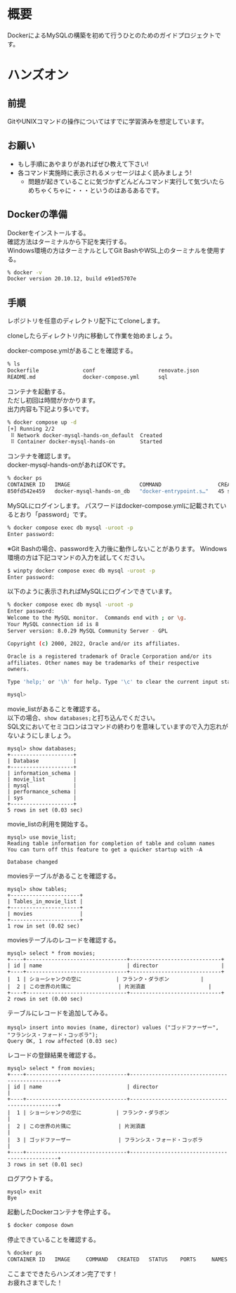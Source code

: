 # 概要
DockerによるMySQLの構築を初めて行うひとのためのガイドプロジェクトです。

# ハンズオン

## 前提

GitやUNIXコマンドの操作についてはすでに学習済みを想定しています。

## お願い
- もし手順にあやまりがあればぜひ教えて下さい!
- 各コマンド実施時に表示されるメッセージはよく読みましょう!
  - 問題が起きていることに気づかずどんどんコマンド実行して気づいたらめちゃくちゃに・・・というのはあるあるです。

## Dockerの準備

Dockerをインストールする。  
確認方法はターミナルから下記を実行する。  
Windows環境の方はターミナルとしてGit BashやWSL上のターミナルを使用する。

```bash
% docker -v
Docker version 20.10.12, build e91ed5707e
```

## 手順

レポジトリを任意のディレクトリ配下にてcloneします。  

cloneしたらディレクトリ内に移動して作業を始めましょう。  

docker-compose.ymlがあることを確認する。  
```bash
% ls
Dockerfile              conf                    renovate.json
README.md               docker-compose.yml      sql
```

コンテナを起動する。  
ただし初回は時間がかかります。  
出力内容も下記より多いです。  
```bash
% docker compose up -d
[+] Running 2/2
 ⠿ Network docker-mysql-hands-on_default  Created                                                                                  0.0s
 ⠿ Container docker-mysql-hands-on        Started
```

コンテナを確認します。  
docker-mysql-hands-onがあればOKです。  
```bash
% docker ps           
CONTAINER ID   IMAGE                      COMMAND                  CREATED          STATUS          PORTS                               NAMES
850fd542e459   docker-mysql-hands-on_db   "docker-entrypoint.s…"   45 seconds ago   Up 45 seconds   33060/tcp, 0.0.0.0:3307->3306/tcp   docker-mysql-hands-on
```

MySQLにログインします。
パスワードはdocker-compose.ymlに記載されているとおり「password」です。

```bash
% docker compose exec db mysql -uroot -p    
Enter password:
```
※Git Bashの場合、passwordを入力後に動作しないことがあります。
Windows環境の方は下記コマンドの入力を試してください。
```bash
$ winpty docker compose exec db mysql -uroot -p    
Enter password:
```



以下のように表示されればMySQLにログインできています。  

```bash
% docker compose exec db mysql -uroot -p    
Enter password: 
Welcome to the MySQL monitor.  Commands end with ; or \g.
Your MySQL connection id is 8
Server version: 8.0.29 MySQL Community Server - GPL

Copyright (c) 2000, 2022, Oracle and/or its affiliates.

Oracle is a registered trademark of Oracle Corporation and/or its
affiliates. Other names may be trademarks of their respective
owners.

Type 'help;' or '\h' for help. Type '\c' to clear the current input statement.

mysql>
```

movie_listがあることを確認する。  
以下の場合、`show databases;`と打ち込んでください。  
SQL文においてセミコロンはコマンドの終わりを意味していますので入力忘れがないようにしましょう。  

```mysql
mysql> show databases;
+--------------------+
| Database           |
+--------------------+
| information_schema |
| movie_list         |
| mysql              |
| performance_schema |
| sys                |
+--------------------+
5 rows in set (0.03 sec)
```

movie_listの利用を開始する。  

```mysql
mysql> use movie_list;
Reading table information for completion of table and column names
You can turn off this feature to get a quicker startup with -A

Database changed
```

moviesテーブルがあることを確認する。

```mysql
mysql> show tables;
+----------------------+
| Tables_in_movie_list |
+----------------------+
| movies               |
+----------------------+
1 row in set (0.02 sec)
```

moviesテーブルのレコードを確認する。

```mysql
mysql> select * from movies;
+----+--------------------------------+-----------------------------+
| id | name                           | director                    |
+----+--------------------------------+-----------------------------+
|  1 | ショーシャンクの空に           | フランク・ダラボン          |
|  2 | この世界の片隅に               | 片渕須直                    |
+----+--------------------------------+-----------------------------+
2 rows in set (0.00 sec)
```

テーブルにレコードを追加してみる。

```mysql
mysql> insert into movies (name, director) values ("ゴッドファーザー", "フランシス・フォード・コッポラ");
Query OK, 1 row affected (0.03 sec)
```

レコードの登録結果を確認する。

```mysql
mysql> select * from movies;
+----+--------------------------------+-----------------------------------------------+
| id | name                           | director                                      |
+----+--------------------------------+-----------------------------------------------+
|  1 | ショーシャンクの空に           | フランク・ダラボン                            |
|  2 | この世界の片隅に               | 片渕須直                                      |
|  3 | ゴッドファーザー               | フランシス・フォード・コッポラ                |
+----+--------------------------------+-----------------------------------------------+
3 rows in set (0.01 sec)
```

ログアウトする。  
```mysql
mysql> exit
Bye
```

起動したDockerコンテナを停止する。  

```bash
$ docker compose down
```

停止できていることを確認する。  
```bash
% docker ps
CONTAINER ID   IMAGE     COMMAND   CREATED   STATUS    PORTS     NAMES
```

ここまでできたらハンズオン完了です！  
お疲れさまでした！  
